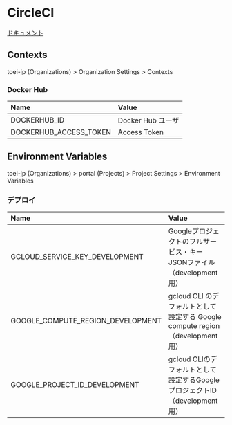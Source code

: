 # CircleCI

[ドキュメント](https://circleci.com/docs/ja/)

## Contexts

toei-jp (Organizations) > Organization Settings > Contexts

### Docker Hub

| Name | Value |
|:---|:---|
|DOCKERHUB_ID |Docker Hub ユーザ |
|DOCKERHUB_ACCESS_TOKEN |Access Token |

## Environment Variables

toei-jp (Organizations) > portal (Projects) > Project Settings > Environment Variables

### デプロイ

| Name | Value |
|:---|:---|
| GCLOUD_SERVICE_KEY_DEVELOPMENT | Googleプロジェクトのフルサービス・キーJSONファイル （development用） |
| GOOGLE_COMPUTE_REGION_DEVELOPMENT | gcloud CLI のデフォルトとして設定する Google compute region （development用） |
| GOOGLE_PROJECT_ID_DEVELOPMENT | gcloud CLIのデフォルトとして設定するGoogleプロジェクトID （development用） |
